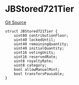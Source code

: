 # JBStored721Tier

[Git Source](https://github.com/jbx-protocol/juice-721-delegate/blob/24c33179caef17b169ec5b6eb95923f5da66bf32/contracts/structs/JBStored721Tier.sol)

```solidity
struct JBStored721Tier {
    uint80 contributionFloor;
    uint40 lockedUntil;
    uint40 remainingQuantity;
    uint40 initialQuantity;
    uint16 votingUnits;
    uint16 reservedRate;
    uint8 royaltyRate;
    uint8 category;
    bool allowManualMint;
    bool transfersPausable;
}
```

